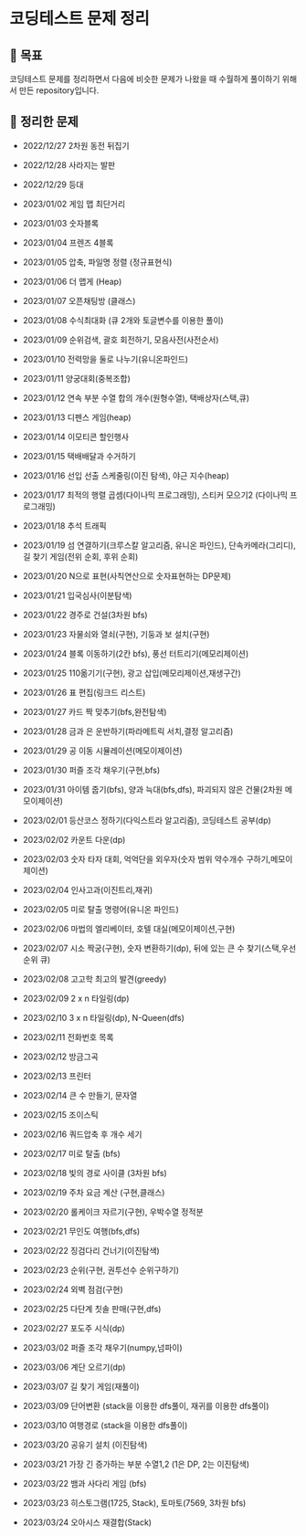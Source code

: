 # 코딩테스트 문제 정리


## 📌 목표

코딩테스트 문제를 정리하면서 다음에 비슷한 문제가 나왔을 때 수월하게 풀이하기 위해서 만든 repository입니다. 

## 📌 정리한 문제

- 2022/12/27 2차원 동전 뒤집기

- 2022/12/28 사라지는 발판

- 2022/12/29 등대

- 2023/01/02 게임 맵 최단거리

- 2023/01/03 숫자블록

- 2023/01/04 프렌즈 4블록

- 2023/01/05 압축, 파일명 정렬 (정규표현식)

- 2023/01/06 더 맵게 (Heap)

- 2023/01/07 오픈채팅방 (클래스)

- 2023/01/08 수식최대화 (큐 2개와 토글변수를 이용한 풀이)

- 2023/01/09 순위검색, 괄호 회전하기, 모음사전(사전순서)

- 2023/01/10 전력망을 둘로 나누기(유니온파인드)

- 2023/01/11 양궁대회(중복조합)

- 2023/01/12 연속 부분 수열 합의 개수(원형수열), 택배상자(스택,큐)

- 2023/01/13 디펜스 게임(heap)

- 2023/01/14 이모티콘 할인행사

- 2023/01/15 택배배달과 수거하기

- 2023/01/16 선입 선출 스케줄링(이진 탐색), 야근 지수(heap)

- 2023/01/17 최적의 행렬 곱셈(다이나믹 프로그래밍), 스티커 모으기2 (다이나믹 프로그래밍)

- 2023/01/18 추석 트래픽

- 2023/01/19 섬 연결하기(크루스칼 알고리즘, 유니온 파인드), 단속카메라(그리디), 길 찾기 게임(전위 순회, 후위 순회)

- 2023/01/20 N으로 표현(사칙연산으로 숫자표현하는 DP문제)

- 2023/01/21 입국심사(이분탐색)

- 2023/01/22 경주로 건설(3차원 bfs)

- 2023/01/23 자물쇠와 열쇠(구현), 기둥과 보 설치(구현)

- 2023/01/24 블록 이동하기(2칸 bfs), 풍선 터트리기(메모리제이션)

- 2023/01/25 110옮기기(구현), 광고 삽입(메모리제이션,재생구간)

- 2023/01/26 표 편집(링크드 리스트)

- 2023/01/27 카드 짝 맞추기(bfs,완전탐색)

- 2023/01/28 금과 은 운반하기(파라메트릭 서치,결정 알고리즘)

- 2023/01/29 공 이동 시뮬레이션(메모이제이션)

- 2023/01/30 퍼즐 조각 채우기(구현,bfs)

- 2023/01/31 아이템 줍기(bfs), 양과 늑대(bfs,dfs), 파괴되지 않은 건물(2차원 메모이제이션)

- 2023/02/01 등산코스 정하기(다익스트라 알고리즘), 코딩테스트 공부(dp)

- 2023/02/02 카운트 다운(dp)

- 2023/02/03 숫자 타자 대회, 억억단을 외우자(숫자 범위 약수개수 구하기,메모이제이션)

- 2023/02/04 인사고과(이진트리,재귀)

- 2023/02/05 미로 탈출 명령어(유니온 파인드)

- 2023/02/06 마법의 엘리베이터, 호텔 대실(메모이제이션,구현)

- 2023/02/07 시소 짝궁(구현), 숫자 변환하기(dp), 뒤에 있는 큰 수 찾기(스택,우선순위 큐)

- 2023/02/08 고고학 최고의 발견(greedy)

- 2023/02/09 2 x n 타일링(dp)

- 2023/02/10 3 x n 타일링(dp), N-Queen(dfs)

- 2023/02/11 전화번호 목록

- 2023/02/12 방금그곡

- 2023/02/13 프린터

- 2023/02/14 큰 수 만들기, 문자열

- 2023/02/15 조이스틱

- 2023/02/16 쿼드압축 후 개수 세기

- 2023/02/17 미로 탈출 (bfs)

- 2023/02/18 빛의 경로 사이클 (3차원 bfs)

- 2023/02/19 주차 요금 계산 (구현,클래스)

- 2023/02/20 롤케이크 자르기(구현), 우박수열 정적분

- 2023/02/21 무인도 여행(bfs,dfs)

- 2023/02/22 징검다리 건너기(이진탐색)

- 2023/02/23 순위(구현, 권투선수 순위구하기)

- 2023/02/24 외벽 점검(구현)

- 2023/02/25 다단계 칫솔 판매(구현,dfs)

- 2023/02/27 포도주 시식(dp)

- 2023/03/02 퍼즐 조각 채우기(numpy,넘파이)

- 2023/03/06 계단 오르기(dp)

- 2023/03/07 길 찾기 게임(재풀이)

- 2023/03/09 단어변환 (stack을 이용한 dfs풀이, 재귀를 이용한 dfs풀이)

- 2023/03/10 여행경로 (stack을 이용한 dfs풀이)

- 2023/03/20 공유기 설치 (이진탐색)

- 2023/03/21 가장 긴 증가하는 부분 수열1,2 (1은 DP, 2는 이진탐색)

- 2023/03/22 뱀과 사다리 게임 (bfs)

- 2023/03/23 히스토그램(1725, Stack), 토마토(7569, 3차원 bfs)

- 2023/03/24 오아시스 재결합(Stack)
